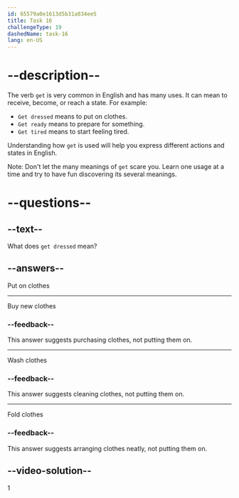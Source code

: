 ```yaml
---
id: 65579a0e1613d5b31a034ee5
title: Task 16
challengeType: 19
dashedName: task-16
lang: en-US
---
```


# --description--

The verb `get` is very common in English and has many uses. It can mean to receive, become, or reach a state. For example:

- `Get dressed` means to put on clothes.
- `Get ready` means to prepare for something.
- `Get tired` means to start feeling tired.

Understanding how `get` is used will help you express different actions and states in English. 

Note: Don't let the many meanings of `get` scare you. Learn one usage at a time and try to have fun discovering its several meanings.

# --questions--

## --text--

What does `get dressed` mean?

## --answers--

Put on clothes

---

Buy new clothes

### --feedback--

This answer suggests purchasing clothes, not putting them on.

---

Wash clothes

### --feedback--

This answer suggests cleaning clothes, not putting them on.

---

Fold clothes

### --feedback--

This answer suggests arranging clothes neatly, not putting them on.

## --video-solution--

1
